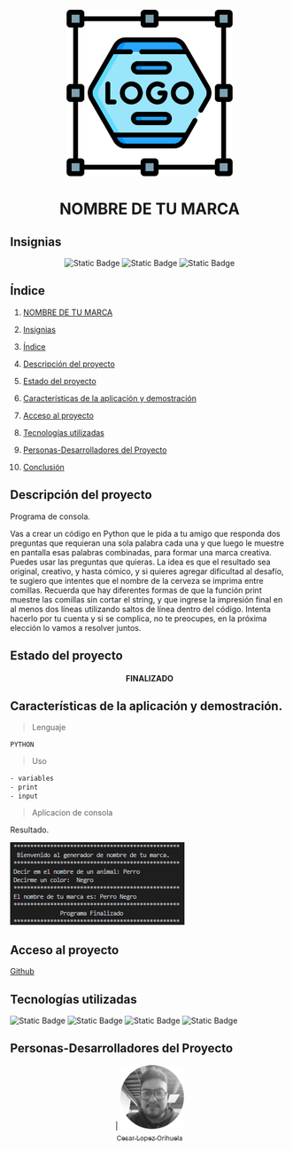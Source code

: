 <p align="center">
<img src="./img/LOGO.png"
 width="300">
</p>

<h1 align="center" id="marca">NOMBRE DE TU MARCA</h1>

## Insignias

<section align="center">

![Static Badge](https://img.shields.io/badge/CURSO-PRACTICA-green)
![Static Badge](https://img.shields.io/badge/LENGUAJE-PYTHON-blue)
![Static Badge](https://img.shields.io/badge/PROYECTO-Udemy-purple)

</section>

## Índice

1. [NOMBRE DE TU MARCA](#marca)

2. [Insignias](#insignias)

3. [Índice](#índice)

4. [Descripción del proyecto](#descripción-del-proyecto)

5. [Estado del proyecto](#Estado-del-proyecto)

6. [Características de la aplicación y demostración](#Características-de-la-aplicación-y-demostración)

7. [Acceso al proyecto](#acceso-proyecto)

8. [Tecnologías utilizadas](#tecnologías-utilizadas)

9. [Personas-Desarrolladores del Proyecto](#personas-desarrolladores)

10. [Conclusión](#conclusión)

## Descripción del proyecto

Programa de consola.

Vas a crear un código en Python que le pida a tu amigo que responda dos preguntas que
requieran una sola palabra cada una y que luego le muestre en pantalla esas palabras
combinadas, para formar una marca creativa.
Puedes usar las preguntas que quieras. La idea es que el resultado sea original, creativo, y hasta
cómico, y si quieres agregar dificultad al desafío, te sugiero que intentes que el nombre de la
cerveza se imprima entre comillas. Recuerda que hay diferentes formas de que la función print
muestre las comillas sin cortar el string, y que ingrese la impresión final en al menos dos líneas
utilizando saltos de línea dentro del código.
Intenta hacerlo por tu cuenta y si se complica, no te preocupes, en la próxima elección lo vamos
a resolver juntos.

## Estado del proyecto

<h4 align="center">
FINALIZADO
</h4>

## Características de la aplicación y demostración.

> Lenguaje

    PYTHON

> Uso

    - variables
    - print
    - input

> Aplicacion de consola

Resultado.

![![alt text](img/image.png)](img/image.png)

## Acceso al proyecto

[Github](https://github.com/Chinicuil87/programacionJava/tree/main/HolaMundo)

## Tecnologías utilizadas

![Static Badge](https://img.shields.io/badge/IDE-PyCharm-yellow) ![Static Badge](https://img.shields.io/badge/LENGUAJE-PYTHON-blue) ![Static Badge](https://img.shields.io/badge/PYTHON-3.12.4-red)
![Static Badge](https://img.shields.io/badge/IDE-VSC-blue)

## Personas-Desarrolladores del Proyecto

<section align="center">

| [<img src="./img/chinicuil.png" width=115><br><sub>Cesar Lopez Orihuela</sub>](https://github.com/Chinicuil87)

</section>
